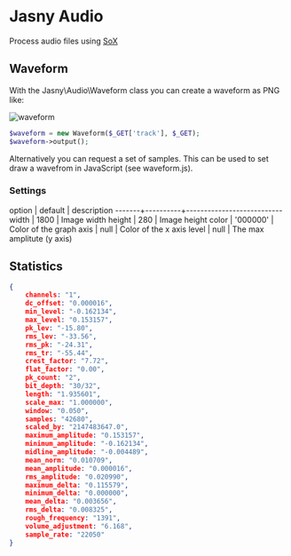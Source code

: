 Jasny Audio
===========

Process audio files using [SoX](http://sox.sourceforge.net/)

## Waveform

With the Jasny\Audio\Waveform class you can create a waveform as PNG like:

![waveform](https://f.cloud.github.com/assets/100821/1049488/8c209342-10a6-11e3-9149-cc56e1fcfcea.png)

```php
$waveform = new Waveform($_GET['track'], $_GET);
$waveform->output();
```

Alternatively you can request a set of samples. This can be used to set draw a wavefrom in JavaScript (see waveform.js).

### Settings

option | default  | description
-------+----------+---------------------------
width  | 1800     | Image width
height | 280      | Image height
color  | '000000' | Color of the graph
axis   | null     | Color of the x axis
level  | null     | The max amplitute (y axis)


## Statistics

```json
{
    channels: "1",
    dc_offset: "0.000016",
    min_level: "-0.162134",
    max_level: "0.153157",
    pk_lev: "-15.80",
    rms_lev: "-33.56",
    rms_pk: "-24.31",
    rms_tr: "-55.44",
    crest_factor: "7.72",
    flat_factor: "0.00",
    pk_count: "2",
    bit_depth: "30/32",
    length: "1.935601",
    scale_max: "1.000000",
    window: "0.050",
    samples: "42680",
    scaled_by: "2147483647.0",
    maximum_amplitude: "0.153157",
    minimum_amplitude: "-0.162134",
    midline_amplitude: "-0.004489",
    mean_norm: "0.010709",
    mean_amplitude: "0.000016",
    rms_amplitude: "0.020990",
    maximum_delta: "0.115579",
    minimum_delta: "0.000000",
    mean_delta: "0.003656",
    rms_delta: "0.008325",
    rough_frequency: "1391",
    volume_adjustment: "6.168",
    sample_rate: "22050"
}
```